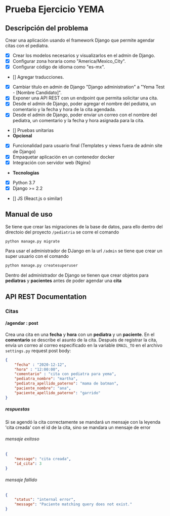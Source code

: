 # Prueba Ejercicio YEMA
## Descripción del problema
Crear una aplicación usando el framework Django que permite agendar citas con el pediatra.
- [x] Crear los modelos necesarios y visualizarlos en el admin de Django.
- [x] Configurar zona horaria como "America/Mexico_City".
- [x] Configurar código de idioma como "es-mx".
- [] Agregar traducciones.
- [x] Cambiar título en admin de Django "Django administration" a "Yema Test - [Nombre Candidato]".
- [x] Exponer una API REST con un endpoint que permita solicitar una cita.
- [x] Desde el admin de Django, poder agregar el nombre del pediatra, un comentario y la fecha y hora de la cita agendada.
- [x] Desde el admin de Django, poder enviar un correo con el nombre del pediatra, un comentario y la fecha y hora asignada para la cita.
- [] Pruebas unitarias
- **Opcional**
- [x] Funcionalidad para usuario final (Templates y views fuera de admin site de Django)
- [x] Empaquetar aplicación en un contenedor docker
- [x] Integración con servidor web (Nginx)
- **Tecnologías**
- [x] Python 3.7
- [x] Django >= 2.2
- [] JS (React.js o similar)

## Manual de uso

Se tiene que crear las migraciones de la base de datos, para ello dentro del directoio del proyecto `/pediatria` se corre el comando

``` bash
python manage.py migrate
```

Para usar el administrador de DJango en la url `/admin` se tiene que crear un super usuario con el comando

``` bash
python manage.py createsuperuser
```
Dentro del administrador de Django se tienen que crear objetos para **pediatras** y **pacientes** antes de poder agendar una **cita**

## API REST Documentation

### Citas

#### /agendar : post
Crea una cita en una **fecha** y **hora** con un **pediatra** y un **paciente**. En el **comentario** se describe el asunto de la cita. Después de registrar la cita, envía un correo al correo especificado en la variable `EMAIL_TO` en el archivo `settings.py`
request post body:

``` json
{
    "fecha" : "2020-12-12",
    "hora" : "12:00:00",
    "comentario" : "cita con pediatra para yema",
    "pediatra_nombre": "martha",
    "pediatra_apellido_paterno": "mama de batman",
    "paciente_nombre": "ana",
    "paciente_apellido_paterno": "garrido"
}
```

##### respuestas
Si se agendó la cita correctamente se mandará un mensaje con la leyenda 'cita creada' con el id de la cita, sino se mandara un mensaje de error

###### mensaje exitoso
``` json
{
    "message": "cita creada",
    "id_cita": 3
}
```

###### mensaje fallido 
``` json
{
    "status": "internal error",
    "message": "Paciente matching query does not exist."
}
```